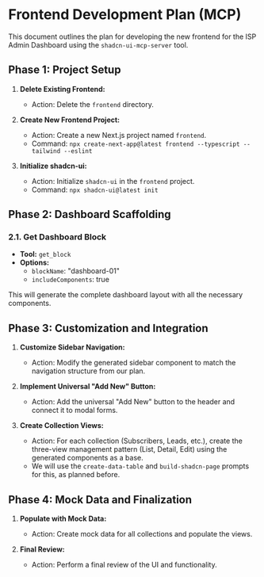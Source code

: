 # Frontend Development Plan (MCP)

This document outlines the plan for developing the new frontend for the ISP Admin Dashboard using the `shadcn-ui-mcp-server` tool.

## Phase 1: Project Setup

1.  **Delete Existing Frontend:**
    *   Action: Delete the `frontend` directory.

2.  **Create New Frontend Project:**
    *   Action: Create a new Next.js project named `frontend`.
    *   Command: `npx create-next-app@latest frontend --typescript --tailwind --eslint`

3.  **Initialize shadcn-ui:**
    *   Action: Initialize `shadcn-ui` in the `frontend` project.
    *   Command: `npx shadcn-ui@latest init`

## Phase 2: Dashboard Scaffolding

### 2.1. Get Dashboard Block

*   **Tool:** `get_block`
*   **Options:**
    *   `blockName`: "dashboard-01"
    *   `includeComponents`: true

This will generate the complete dashboard layout with all the necessary components.

## Phase 3: Customization and Integration

1.  **Customize Sidebar Navigation:**
    *   Action: Modify the generated sidebar component to match the navigation structure from our plan.

2.  **Implement Universal "Add New" Button:**
    *   Action: Add the universal "Add New" button to the header and connect it to modal forms.

3.  **Create Collection Views:**
    *   Action: For each collection (Subscribers, Leads, etc.), create the three-view management pattern (List, Detail, Edit) using the generated components as a base.
    *   We will use the `create-data-table` and `build-shadcn-page` prompts for this, as planned before.

## Phase 4: Mock Data and Finalization

1.  **Populate with Mock Data:**
    *   Action: Create mock data for all collections and populate the views.

2.  **Final Review:**
    *   Action: Perform a final review of the UI and functionality.